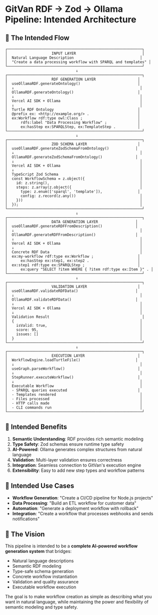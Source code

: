 # GitVan RDF → Zod → Ollama Pipeline: Intended Architecture

## 🎯 **The Intended Flow**

```
┌─────────────────────────────────────────────────────────────┐
│                    INPUT LAYER                              │
│  Natural Language Description                              │
│  "Create a data processing workflow with SPARQL and templates" │
└─────────────────────────────────────────────────────────────┘
                                ↓
┌─────────────────────────────────────────────────────────────┐
│                    RDF GENERATION LAYER                   │
│  useOllamaRDF.generateOntology()                          │
│  ↓                                                         │
│  OllamaRDF.generateOntology()                             │
│  ↓                                                         │
│  Vercel AI SDK + Ollama                                    │
│  ↓                                                         │
│  Turtle RDF Ontology                                      │
│  @prefix ex: <http://example.org/> .                      │
│  ex:Workflow rdf:type owl:Class ;                         │
│      rdfs:label "Data Processing Workflow" ;              │
│      ex:hasStep ex:SPARQLStep, ex:TemplateStep .          │
└─────────────────────────────────────────────────────────────┘
                                ↓
┌─────────────────────────────────────────────────────────────┐
│                    ZOD SCHEMA LAYER                       │
│  useOllamaRDF.generateZodSchemaFromOntology()            │
│  ↓                                                         │
│  OllamaRDF.generateZodSchemaFromOntology()               │
│  ↓                                                         │
│  Vercel AI SDK + Ollama                                    │
│  ↓                                                         │
│  TypeScript Zod Schema                                     │
│  const WorkflowSchema = z.object({                         │
│    id: z.string(),                                         │
│    steps: z.array(z.object({                               │
│      type: z.enum(['sparql', 'template']),                │
│      config: z.record(z.any())                             │
│    }))                                                     │
│  });                                                       │
└─────────────────────────────────────────────────────────────┘
                                ↓
┌─────────────────────────────────────────────────────────────┐
│                    DATA GENERATION LAYER                 │
│  useOllamaRDF.generateRDFFromDescription()               │
│  ↓                                                         │
│  OllamaRDF.generateRDFFromDescription()                  │
│  ↓                                                         │
│  Vercel AI SDK + Ollama                                    │
│  ↓                                                         │
│  Concrete RDF Data                                         │
│  ex:my-workflow rdf:type ex:Workflow ;                    │
│      ex:hasStep ex:step1, ex:step2 .                      │
│  ex:step1 rdf:type ex:SPARQLStep ;                        │
│      ex:query "SELECT ?item WHERE { ?item rdf:type ex:Item }" . │
└─────────────────────────────────────────────────────────────┘
                                ↓
┌─────────────────────────────────────────────────────────────┐
│                    VALIDATION LAYER                       │
│  useOllamaRDF.validateRDFData()                          │
│  ↓                                                         │
│  OllamaRDF.validateRDFData()                             │
│  ↓                                                         │
│  Vercel AI SDK + Ollama                                    │
│  ↓                                                         │
│  Validation Result                                          │
│  {                                                         │
│    isValid: true,                                          │
│    score: 95,                                              │
│    issues: []                                              │
│  }                                                         │
└─────────────────────────────────────────────────────────────┘
                                ↓
┌─────────────────────────────────────────────────────────────┐
│                    EXECUTION LAYER                        │
│  WorkflowEngine.loadTurtleFile()                         │
│  ↓                                                         │
│  useGraph.parseWorkflow()                                 │
│  ↓                                                         │
│  StepRunner.executeWorkflow()                             │
│  ↓                                                         │
│  Executable Workflow                                       │
│  - SPARQL queries executed                                │
│  - Templates rendered                                      │
│  - Files processed                                         │
│  - HTTP calls made                                         │
│  - CLI commands run                                        │
└─────────────────────────────────────────────────────────────┘
```

## 🔄 **Intended Benefits**

1. **Semantic Understanding**: RDF provides rich semantic modeling
2. **Type Safety**: Zod schemas ensure runtime type safety  
3. **AI-Powered**: Ollama generates complex structures from natural language
4. **Validation**: Multi-layer validation ensures correctness
5. **Integration**: Seamless connection to GitVan's execution engine
6. **Extensibility**: Easy to add new step types and workflow patterns

## 🎯 **Intended Use Cases**

- **Workflow Generation**: "Create a CI/CD pipeline for Node.js projects"
- **Data Processing**: "Build an ETL workflow for customer data"  
- **Automation**: "Generate a deployment workflow with rollback"
- **Integration**: "Create a workflow that processes webhooks and sends notifications"

## 🚀 **The Vision**

This pipeline is intended to be a **complete AI-powered workflow generation system** that bridges:
- Natural language descriptions
- Semantic RDF modeling
- Type-safe schema generation
- Concrete workflow instantiation
- Validation and quality assurance
- Executable workflow execution

The goal is to make workflow creation as simple as describing what you want in natural language, while maintaining the power and flexibility of semantic modeling and type safety.

